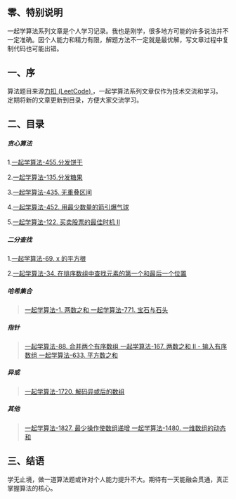 ##  零、特别说明
一起学算法系列文章是个人学习记录。我也是刚学，很多地方可能的许多说法并不一定准确。因个人能力和精力有限，解题方法不一定就是最优解，写文章过程中复制代码也可能出错。

## 一、序

算法题目来源[力扣 (LeetCode) ](https://leetcode-cn.com/)，一起学算法系列文章仅作为技术交流和学习。
定期将新的文章更新到目录，方便大家交流学习。

## 二、目录
##### 贪心算法
1.[一起学算法-455.分发饼干 ](https://www.jianshu.com/p/809a8a87b93e)

2.[一起学算法-135.分发糖果 ](https://www.jianshu.com/p/6bcce931e69e)

3.[一起学算法-435\. 无重叠区间 ](https://www.jianshu.com/p/a9efa7708b60)

4.[一起学算法-452\. 用最少数量的箭引爆气球 ](https://www.jianshu.com/p/14d6d943375e)

5.[一起学算法-122\. 买卖股票的最佳时机 II ](https://www.jianshu.com/p/36336b991615)

##### 二分查找
1.[一起学算法-69\. x 的平方根 ](https://www.jianshu.com/p/e9ed18f8db34)

2.[一起学算法-34\. 在排序数组中查找元素的第一个和最后一个位置 ](https://www.jianshu.com/p/d29b09869900)

##### 哈希集合
>[一起学算法-1\. 两数之和 ](https://www.jianshu.com/p/80407b53d1c3)
[一起学算法-771\. 宝石与石头 ](https://www.jianshu.com/p/0372eeb1903c)

##### 指针
>[一起学算法-88\. 合并两个有序数组 ](https://www.jianshu.com/p/7d2722a3f74b)
[一起学算法-167\. 两数之和 II - 输入有序数组 ](https://www.jianshu.com/p/1c1d62f369e0)
[一起学算法-633\. 平方数之和 ](https://www.jianshu.com/p/93023f19bc2b)

##### 异或
>[一起学算法-1720\. 解码异或后的数组 ](https://www.jianshu.com/p/8e933852a761)

##### 其他
>[一起学算法-1827\. 最少操作使数组递增 ](https://www.jianshu.com/p/78b2c40d8e99)
[一起学算法-1480\. 一维数组的动态和 ](https://www.jianshu.com/p/09cd2776ec5b)

## 三、结语
学无止境，做一道算法题或许对个人能力提升不大。期待有一天能融会贯通，真正掌握算法的核心。
